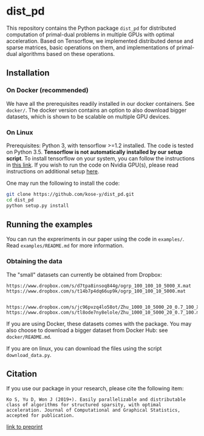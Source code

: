 # dist_pd

This repository contains the Python package `dist_pd` for distributed computation of primal-dual problems in multiple GPUs with optimal acceleration. Based on Tensorflow, we implemented distributed dense and sparse matrices, basic operations on them, and implementations of primal-dual algorithms based on these operations.   


## Installation


### On Docker (recommended)

We have all the prerequisites readily installed in our docker containers. See `docker/`. 
The docker version contains an option to also download bigger datasets, which is shown to be scalable on multiple GPU devices.

### On Linux

Prerequisites: Python 3, with tensorflow >=1.2 installed. The code is tested on Python 3.5.  **Tensorflow is not automatically installed by our setup script**. To install tensorflow on your system, you can follow the instructions in [this link](https://www.tensorflow.org/install/). 
If you wish to run the code on Nvidia GPU(s), please read instructions on additional setup [here](https://www.tensorflow.org/install/gpu).

One may run the following to install the code:

```bash
git clone https://github.com/kose-y/dist_pd.git
cd dist_pd
python setup.py install
```

## Running the examples

You can run the expreriments in our paper using the code in `examples/`. Read `examples/README.md` for more information.


### Obtaining the data


The "small" datasets can currently be obtained from Dropbox:

```
https://www.dropbox.com/s/d7tpa8insoq844g/ogrp_100_100_10_5000_X.mat
https://www.dropbox.com/s/t14b7p4dq66up9k/ogrp_100_100_10_5000.mat


https://www.dropbox.com/s/jc96pvzq4lo58ot/Zhu_1000_10_5000_20_0.7_100_X.mat
https://www.dropbox.com/s/tl8ode7ny8elole/Zhu_1000_10_5000_20_0.7_100.mat
```

If you are using Docker, these datasets comes with the package. 
You may also choose to download a bigger dataset from Docker Hub: see `docker/README.md`.

If you are on linux, you can download the files using the script `download_data.py`. 

## Citation

If you use our package in your research, please cite the following item:

    Ko S, Yu D, Won J (2019+). Easily parallelizable and distributable class of algorithms for structured sparsity, with optimal acceleration. Journal of Computational and Graphical Statistics, accepted for publication.
[link to preprint](https://arxiv.org/abs/1702.06234)
